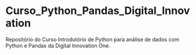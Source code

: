 # Curso_Python_Pandas_Digital_Innovation
 Repositório do Curso Introdutório de Python para análise de dados com Python e Pandas da Digital Innovation One.
